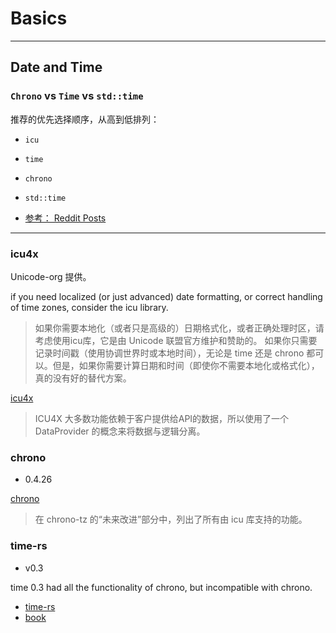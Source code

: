 # Basics
---

## Date and Time

### `Chrono` vs `Time` vs `std::time`

推荐的优先选择顺序，从高到低排列：

- `icu`
- `time`
- `chrono`
- `std::time`

- [参考： Reddit Posts](https://www.reddit.com/r/rust/comments/14n9zcy/chrono_vs_time_vs_stdtime/)

---

### icu4x

Unicode-org 提供。

if you need localized (or just advanced) date formatting, or correct handling of time zones, consider the icu library.

> 如果你需要本地化（或者只是高级的）日期格式化，或者正确处理时区，请考虑使用icu库，它是由 Unicode 联盟官方维护和赞助的。
> 如果你只需要记录时间戳（使用协调世界时或本地时间），无论是 time 还是 chrono 都可以。但是，如果你需要计算日期和时间（即使你不需要本地化或格式化），真的没有好的替代方案。

[icu4x](https://github.com/unicode-org/icu4x)

> ICU4X 大多数功能依赖于客户提供给API的数据，所以使用了一个 DataProvider 的概念来将数据与逻辑分离。

### chrono

- 0.4.26

[chrono](https://github.com/chronotope/chrono)

> 在 chrono-tz 的“未来改进”部分中，列出了所有由 icu 库支持的功能。


### time-rs

- v0.3 

time 0.3 had all the functionality of chrono, but incompatible with chrono.

- [time-rs](https://github.com/time-rs/time)
- [book](https://time-rs.github.io/book/)
